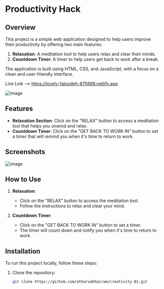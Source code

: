 # Productivity Hack
## Overview

This project is a simple web application designed to help users improve their productivity by offering two main features:
1. **Relaxation**: A meditation tool to help users relax and clear their minds.
2. **Countdown Timer**: A timer to help users get back to work after a break.

The application is built using HTML, CSS, and JavaScript, with a focus on a clean and user-friendly interface.

Live Link --> https://lovely-faloodeh-875688.netlify.app

![image](https://github.com/user-attachments/assets/252bf773-3142-45ef-96ad-c96ac7495f30)

## Features

- **Relaxation Section**: Click on the "RELAX" button to access a meditation tool that helps you unwind and relax.
- **Countdown Timer**: Click on the "GET BACK TO WORK IN" button to set a timer that will remind you when it's time to return to work.

## Screenshots

![image](https://github.com/user-attachments/assets/5b6361d3-b461-4c84-9aac-0848629c5851)

## How to Use

1. **Relaxation**:
   - Click on the "RELAX" button to access the meditation tool.
   - Follow the instructions to relax and clear your mind.

2. **Countdown Timer**:
   - Click on the "GET BACK TO WORK IN" button to set a timer.
   - The timer will count down and notify you when it's time to return to work.

## Installation

To run this project locally, follow these steps:

1. Clone the repository:
   ```bash
   git clone https://github.com/atharvabhairam/creativity-01.git
